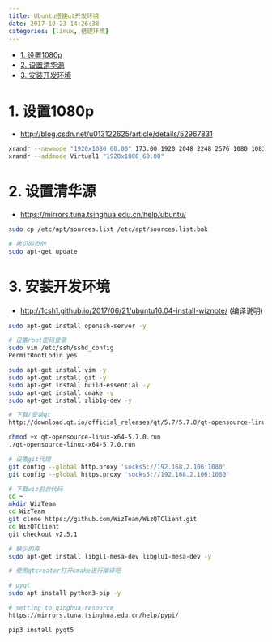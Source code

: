 ```yaml
---
title: Ubuntu搭建qt开发环境
date: 2017-10-23 14:26:38
categories: [linux, 搭建环境]
---
```


<!-- TOC -->

- [1. 设置1080p](#1-设置1080p)
- [2. 设置清华源](#2-设置清华源)
- [3. 安装开发环境](#3-安装开发环境)

<!-- /TOC -->

<a id="markdown-1-设置1080p" name="1-设置1080p"></a>
# 1. 设置1080p
* http://blog.csdn.net/u013122625/article/details/52967831

```bash
xrandr --newmode "1920x1080_60.00" 173.00 1920 2048 2248 2576 1080 1083 1088 1120 -hsync +vsync
xrandr --addmode Virtual1 "1920x1080_60.00"
```


<a id="markdown-2-设置清华源" name="2-设置清华源"></a>
# 2. 设置清华源
* https://mirrors.tuna.tsinghua.edu.cn/help/ubuntu/

```bash
sudo cp /etc/apt/sources.list /etc/apt/sources.list.bak

# 拷贝网页的
sudo apt-get update
```

<a id="markdown-3-安装开发环境" name="3-安装开发环境"></a>
# 3. 安装开发环境
* http://1csh1.github.io/2017/06/21/ubuntu16.04-install-wiznote/ (编译说明)

```bash
sudo apt-get install openssh-server -y

# 设置root密码登录
sudo vim /etc/ssh/sshd_config
PermitRootLodin yes

sudo apt-get install vim -y
sudo apt-get install git -y
sudo apt-get install build-essential -y
sudo apt-get install cmake -y
sudo apt-get install zlib1g-dev -y

# 下载/安装qt
http://download.qt.io/official_releases/qt/5.7/5.7.0/qt-opensource-linux-x64-5.7.0.run

chmod +x qt-opensource-linux-x64-5.7.0.run
./qt-opensource-linux-x64-5.7.0.run

# 设置git代理
git config --global http.proxy 'socks5://192.168.2.106:1080' 
git config --global https.proxy 'socks5://192.168.2.106:1080'

# 下载wiz前台代码
cd ~
mkdir WizTeam
cd WizTeam
git clone https://github.com/WizTeam/WizQTClient.git
cd WizQTClient
git checkout v2.5.1

# 缺少的库
sudo apt-get install libgl1-mesa-dev libglu1-mesa-dev -y

# 使用qtcreater打开cmake进行编译吧

# pyqt
sudo apt install python3-pip -y

# setting to qinghua resource
https://mirrors.tuna.tsinghua.edu.cn/help/pypi/

pip3 install pyqt5
```
